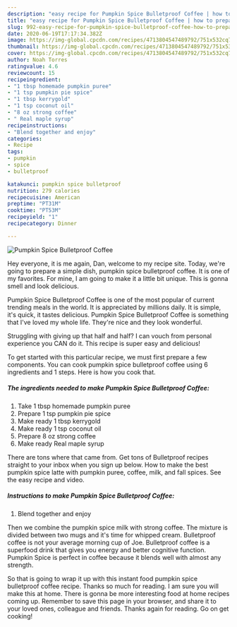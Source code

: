 ```yaml
---
description: "easy recipe for Pumpkin Spice Bulletproof Coffee | how to prepare Pumpkin Spice Bulletproof Coffee"
title: "easy recipe for Pumpkin Spice Bulletproof Coffee | how to prepare Pumpkin Spice Bulletproof Coffee"
slug: 992-easy-recipe-for-pumpkin-spice-bulletproof-coffee-how-to-prepare-pumpkin-spice-bulletproof-coffee
date: 2020-06-19T17:17:34.382Z
image: https://img-global.cpcdn.com/recipes/4713804547489792/751x532cq70/pumpkin-spice-bulletproof-coffee-recipe-main-photo.jpg
thumbnail: https://img-global.cpcdn.com/recipes/4713804547489792/751x532cq70/pumpkin-spice-bulletproof-coffee-recipe-main-photo.jpg
cover: https://img-global.cpcdn.com/recipes/4713804547489792/751x532cq70/pumpkin-spice-bulletproof-coffee-recipe-main-photo.jpg
author: Noah Torres
ratingvalue: 4.6
reviewcount: 15
recipeingredient:
- "1 tbsp homemade pumpkin puree"
- "1 tsp pumpkin pie spice"
- "1 tbsp kerrygold"
- "1 tsp coconut oil"
- "8 oz strong coffee"
- " Real maple syrup"
recipeinstructions:
- "Blend together and enjoy"
categories:
- Recipe
tags:
- pumpkin
- spice
- bulletproof

katakunci: pumpkin spice bulletproof 
nutrition: 279 calories
recipecuisine: American
preptime: "PT31M"
cooktime: "PT53M"
recipeyield: "1"
recipecategory: Dinner

---
```



![Pumpkin Spice Bulletproof Coffee](https://img-global.cpcdn.com/recipes/4713804547489792/751x532cq70/pumpkin-spice-bulletproof-coffee-recipe-main-photo.jpg)

Hey everyone, it is me again, Dan, welcome to my recipe site. Today, we're going to prepare a simple dish, pumpkin spice bulletproof coffee. It is one of my favorites. For mine, I am going to make it a little bit unique. This is gonna smell and look delicious.

Pumpkin Spice Bulletproof Coffee is one of the most popular of current trending meals in the world. It is appreciated by millions daily. It is simple, it's quick, it tastes delicious. Pumpkin Spice Bulletproof Coffee is something that I've loved my whole life. They're nice and they look wonderful.

Struggling with giving up that half and half? I can vouch from personal experience you CAN do it. This recipe is super easy and delicious!


To get started with this particular recipe, we must first prepare a few components. You can cook pumpkin spice bulletproof coffee using 6 ingredients and 1 steps. Here is how you cook that.

<!--inarticleads1-->

##### The ingredients needed to make Pumpkin Spice Bulletproof Coffee:

1. Take 1 tbsp homemade pumpkin puree
1. Prepare 1 tsp pumpkin pie spice
1. Make ready 1 tbsp kerrygold
1. Make ready 1 tsp coconut oil
1. Prepare 8 oz strong coffee
1. Make ready  Real maple syrup


There are tons where that came from. Get tons of Bulletproof recipes straight to your inbox when you sign up below. How to make the best pumpkin spice latte with pumpkin puree, coffee, milk, and fall spices. See the easy recipe and video. 

<!--inarticleads2-->

##### Instructions to make Pumpkin Spice Bulletproof Coffee:

1. Blend together and enjoy


Then we combine the pumpkin spice milk with strong coffee. The mixture is divided between two mugs and it&#39;s time for whipped cream. Bulletproof coffee is not your average morning cup of Joe. Bulletproof coffee is a superfood drink that gives you energy and better cognitive function. Pumpkin Spice is perfect in coffee because it blends well with almost any strength. 

So that is going to wrap it up with this instant food pumpkin spice bulletproof coffee recipe. Thanks so much for reading. I am sure you will make this at home. There is gonna be more interesting food at home recipes coming up. Remember to save this page in your browser, and share it to your loved ones, colleague and friends. Thanks again for reading. Go on get cooking!
